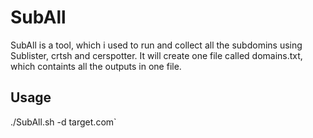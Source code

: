 # SubAll 
 SubAll is a tool, which i used to run and collect all the subdomins using Sublister, crtsh and cerspotter.
 It will create one file called domains.txt, which containts all the outputs in one file.

## Usage
 ./SubAll.sh -d target.com`
